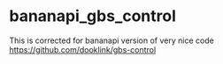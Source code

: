 # bananapi_gbs_control
This is corrected for bananapi version of very nice code
https://github.com/dooklink/gbs-control
